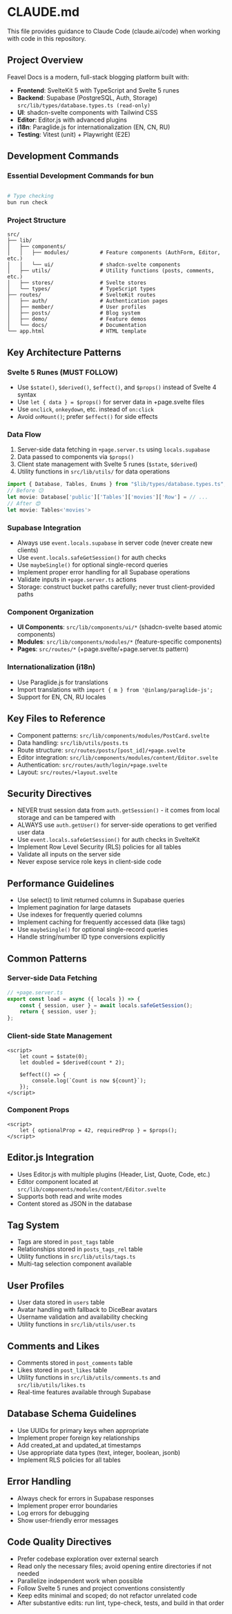 # CLAUDE.md

This file provides guidance to Claude Code (claude.ai/code) when working with code in this repository.

## Project Overview

Feavel Docs is a modern, full-stack blogging platform built with:

- **Frontend**: SvelteKit 5 with TypeScript and Svelte 5 runes
- **Backend**: Supabase (PostgreSQL, Auth, Storage) `src/lib/types/database.types.ts (read-only)`
- **UI**: shadcn-svelte components with Tailwind CSS
- **Editor**: Editor.js with advanced plugins
- **i18n**: Paraglide.js for internationalization (EN, CN, RU)
- **Testing**: Vitest (unit) + Playwright (E2E)

## Development Commands

### Essential Development Commands for bun

```bash

# Type checking
bun run check

```

### Project Structure

```
src/
├── lib/
│   ├── components/
│   │   ├── modules/          # Feature components (AuthForm, Editor, etc.)
│   │   └── ui/               # shadcn-svelte components
│   ├── utils/                # Utility functions (posts, comments, etc.)
│   ├── stores/               # Svelte stores
│   └── types/                # TypeScript types
├── routes/                   # SvelteKit routes
│   ├── auth/                 # Authentication pages
│   ├── member/               # User profiles
│   ├── posts/                # Blog system
│   ├── demo/                 # Feature demos
│   └── docs/                 # Documentation
└── app.html                  # HTML template
```

## Key Architecture Patterns

### Svelte 5 Runes (MUST FOLLOW)

- Use `$state()`, `$derived()`, `$effect()`, and `$props()` instead of Svelte 4 syntax
- Use `let { data } = $props()` for server data in +page.svelte files
- Use `onclick`, `onkeydown`, etc. instead of `on:click`
- Avoid `onMount()`; prefer `$effect()` for side effects

### Data Flow

1. Server-side data fetching in `+page.server.ts` using `locals.supabase`
2. Data passed to components via `$props()`
3. Client state management with Svelte 5 runes (`$state`, `$derived`)
4. Utility functions in `src/lib/utils/` for data operations

```ts
import { Database, Tables, Enums } from "$lib/types/database.types.ts";
// Before 😕
let movie: Database['public']['Tables']['movies']['Row'] = // ...
// After 😍
let movie: Tables<'movies'>
```

### Supabase Integration

- Always use `event.locals.supabase` in server code (never create new clients)
- Use `event.locals.safeGetSession()` for auth checks
- Use `maybeSingle()` for optional single-record queries
- Implement proper error handling for all Supabase operations
- Validate inputs in `+page.server.ts` actions
- Storage: construct bucket paths carefully; never trust client-provided paths

### Component Organization

- **UI Components**: `src/lib/components/ui/*` (shadcn-svelte based atomic components)
- **Modules**: `src/lib/components/modules/*` (feature-specific components)
- **Pages**: `src/routes/*` (+page.svelte/+page.server.ts pattern)

### Internationalization (i18n)

- Use Paraglide.js for translations
- Import translations with `import { m } from '@inlang/paraglide-js';`
- Support for EN, CN, RU locales

## Key Files to Reference

- Component patterns: `src/lib/components/modules/PostCard.svelte`
- Data handling: `src/lib/utils/posts.ts`
- Route structure: `src/routes/posts/[post_id]/+page.svelte`
- Editor integration: `src/lib/components/modules/content/Editor.svelte`
- Authentication: `src/routes/auth/login/+page.svelte`
- Layout: `src/routes/+layout.svelte`

## Security Directives

- NEVER trust session data from `auth.getSession()` - it comes from local storage and can be tampered with
- ALWAYS use `auth.getUser()` for server-side operations to get verified user data
- Use `event.locals.safeGetSession()` for auth checks in SvelteKit
- Implement Row Level Security (RLS) policies for all tables
- Validate all inputs on the server side
- Never expose service role keys in client-side code

## Performance Guidelines

- Use select() to limit returned columns in Supabase queries
- Implement pagination for large datasets
- Use indexes for frequently queried columns
- Implement caching for frequently accessed data (like tags)
- Use `maybeSingle()` for optional single-record queries
- Handle string/number ID type conversions explicitly

## Common Patterns

### Server-side Data Fetching

```typescript
// +page.server.ts
export const load = async ({ locals }) => {
	const { session, user } = await locals.safeGetSession();
	return { session, user };
};
```

### Client-side State Management

```svelte
<script>
	let count = $state(0);
	let doubled = $derived(count * 2);

	$effect(() => {
		console.log(`Count is now ${count}`);
	});
</script>
```

### Component Props

```svelte
<script>
	let { optionalProp = 42, requiredProp } = $props();
</script>
```

## Editor.js Integration

- Uses Editor.js with multiple plugins (Header, List, Quote, Code, etc.)
- Editor component located at `src/lib/components/modules/content/Editor.svelte`
- Supports both read and write modes
- Content stored as JSON in the database

## Tag System

- Tags are stored in `post_tags` table
- Relationships stored in `posts_tags_rel` table
- Utility functions in `src/lib/utils/tags.ts`
- Multi-tag selection component available

## User Profiles

- User data stored in `users` table
- Avatar handling with fallback to DiceBear avatars
- Username validation and availability checking
- Utility functions in `src/lib/utils/user.ts`

## Comments and Likes

- Comments stored in `post_comments` table
- Likes stored in `post_likes` table
- Utility functions in `src/lib/utils/comments.ts` and `src/lib/utils/likes.ts`
- Real-time features available through Supabase

## Database Schema Guidelines

- Use UUIDs for primary keys when appropriate
- Implement proper foreign key relationships
- Add created_at and updated_at timestamps
- Use appropriate data types (text, integer, boolean, jsonb)
- Implement RLS policies for all tables

## Error Handling

- Always check for errors in Supabase responses
- Implement proper error boundaries
- Log errors for debugging
- Show user-friendly error messages

## Code Quality Directives

- Prefer codebase exploration over external search
- Read only the necessary files; avoid opening entire directories if not needed
- Parallelize independent work when possible
- Follow Svelte 5 runes and project conventions consistently
- Keep edits minimal and scoped; do not refactor unrelated code
- After substantive edits: run lint, type-check, tests, and build in that order
